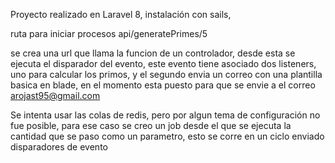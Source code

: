 Proyecto realizado en Laravel 8, 
instalación con sails, 

ruta para iniciar procesos
api/generatePrimes/5

se crea una url que llama la funcion de un controlador, desde esta se ejecuta el disparador del evento, este evento tiene asociado dos listeners, uno para calcular los primos, y el segundo envia un correo con una plantilla basica en blade, en el momento esta puesto para que se envie a el correo arojast95@gmail.com

Se intenta usar las colas de redis, pero por algun tema de configuración no fue posible, para ese caso se creo un job desde el que se ejecuta la cantidad que se paso como un parametro, esto se corre en un ciclo enviado disparadores de evento
